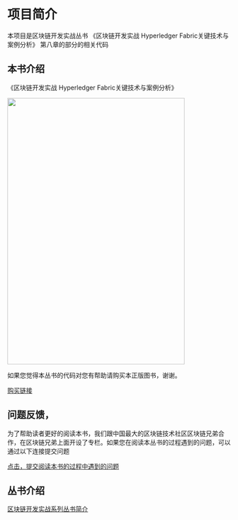 # 项目简介

本项目是区块链开发实战丛书 《区块链开发实战 Hyperledger Fabric关键技术与案例分析》 第八章的部分的相关代码

## 本书介绍

《区块链开发实战 Hyperledger Fabric关键技术与案例分析》 

<a href="https://item.jd.com/12380456.html"><img width="400" height="600" src="https://github.com/blockchain-technical-practice/fabric_sdk_node_study/raw/master/pic/%E5%8C%BA%E5%9D%97%E9%93%BE%E6%8A%80%E6%9C%AF%E5%AE%9E%E6%88%98-fabric.jpeg"/></a>


如果您觉得本丛书的代码对您有帮助请购买本正版图书，谢谢。

[购买链接](https://item.jd.com/12380456.html)

## 问题反馈，

为了帮助读者更好的阅读本书，我们跟中国最大的区块链技术社区区块链兄弟合作，在区块链兄弟上面开设了专栏。如果您在阅读本丛书的过程遇到的问题，可以通过以下连接提交问题

<a href="http://www.blockchainbrother.com/questions/blockchain-technical-practice">点击，提交阅读本书的过程中遇到的问题</a>


## 丛书介绍

<a href="https://github.com/blockchain-technical-practice/blockchain-technical-practice-doc/wiki/Home/_edit">区块链开发实战系列丛书简介</a>
